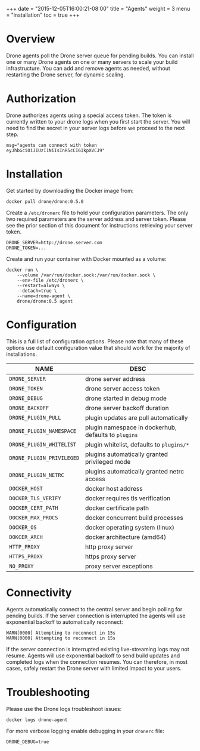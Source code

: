 +++
date = "2015-12-05T16:00:21-08:00"
title = "Agents"
weight = 3
menu = "installation"
toc = true
+++

# Overview

Drone agents poll the Drone server queue for pending builds. You can install one or many Drone agents on one or many servers to scale your build infrastructure. You can add and remove agents as needed, without restarting the Drone server, for dynamic scaling.

# Authorization

Drone authorizes agents using a special access token. The token is currently written to your drone logs when you first start the server. You will need to find the secret in your server logs before we proceed to the next step.

```
msg="agents can connect with token eyJhbGciOiJIUzI1NiIsInR5cCI6IkpXVCJ9"
```

# Installation

Get started by downloading the Docker image from:

```
docker pull drone/drone:0.5.0
```

Create a `/etc/dronerc` file to hold your configuration parameters. The only two required parameters are the server address and server token. Please see the prior section of this document for instructions retrieving your server token.

```
DRONE_SERVER=http://drone.server.com
DRONE_TOKEN=...
```

Create and run your container with Docker mounted as a volume:

```
docker run \
	--volume /var/run/docker.sock:/var/run/docker.sock \
	--env-file /etc/dronerc \
	--restart=always \
	--detach=true \
	--name=drone-agent \
	drone/drone:0.5 agent
```


# Configuration

This is a full list of configuration options. Please note that many of these options use default configuration value that should work for the majority of installations.

NAME                        | DESC
----------------------------|--------------------------------------------------------
`DRONE_SERVER`              | drone server address
`DRONE_TOKEN`               | drone server access token
`DRONE_DEBUG`               | drone started in debug mode
`DRONE_BACKOFF`             | drone server backoff duration
`DRONE_PLUGIN_PULL`         | plugin updates are pull automatically
`DRONE_PLUGIN_NAMESPACE`    | plugin namespace in dockerhub, defaults to `plugins`
`DRONE_PLUGIN_WHITELIST`    | plugin whitelist, defaults to `plugins/*`
`DRONE_PLUGIN_PRIVILEGED`   | plugins automatically granted privileged mode
`DRONE_PLUGIN_NETRC`        | plugins automatically granted netrc access
`DOCKER_HOST`               | docker host address
`DOCKER_TLS_VERIFY`         | docker requires tls verification
`DOCKER_CERT_PATH`          | docker certificate path
`DOCKER_MAX_PROCS`          | docker concurrent build processes
`DOCKER_OS`                 | docker operating system (linux)
`DOKCER_ARCH`               | docker architecture (amd64)
`HTTP_PROXY`                | http proxy server
`HTTPS_PROXY`               | https proxy server
`NO_PROXY`                  | proxy server exceptions

# Connectivity

Agents automatically connect to the central server and begin polling for pending builds. If the server connection is interrupted the agents will use exponential backoff to automatically reconnect:

```
WARN[0000] Attempting to reconnect in 15s
WARN[0000] Attempting to reconnect in 15s
```

If the server connection is interrupted existing live-streaming logs may not resume. Agents will use exponential backoff to send build updates and completed logs when the connection resumes. You can therefore, in most cases, safely restart the Drone server with limited impact to your users.

# Troubleshooting

Please use the Drone logs troubleshoot issues:

```
docker logs drone-agent
```

For more verbose logging enable debugging in your `dronerc` file:

```
DRONE_DEBUG=true
```
